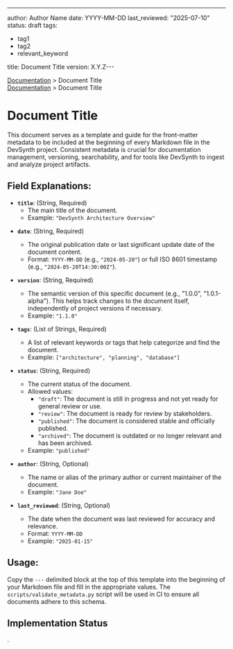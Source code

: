 ---
author: Author Name
date: YYYY-MM-DD
last_reviewed: "2025-07-10"
status: draft
tags:

- tag1
- tag2
- relevant_keyword

title: Document Title
version: X.Y.Z---

<div class="breadcrumbs">
<a href="../index.md">Documentation</a> &gt; Document Title
</div>

<div class="breadcrumbs">
<a href="../index.md">Documentation</a> &gt; Document Title
</div>

# Document Title

This document serves as a template and guide for the front-matter metadata to be included at the beginning of every Markdown file in the DevSynth project. Consistent metadata is crucial for documentation management, versioning, searchability, and for tools like DevSynth to ingest and analyze project artifacts.

## Field Explanations:

- **`title`**: (String, Required)
    *   The main title of the document.
    *   Example: `"DevSynth Architecture Overview"`

*   **`date`**: (String, Required)
    *   The original publication date or last significant update date of the document content.
    *   Format: `YYYY-MM-DD` (e.g., `"2024-05-20"`) or full ISO 8601 timestamp (e.g., `"2024-05-20T14:30:00Z"`).

*   **`version`**: (String, Required)
    *   The semantic version of this specific document (e.g., "1.0.0", "1.0.1-alpha"). This helps track changes to the document itself, independently of project versions if necessary.
    *   Example: `"1.1.0"`

*   **`tags`**: (List of Strings, Required)
    *   A list of relevant keywords or tags that help categorize and find the document.
    *   Example: `["architecture", "planning", "database"]`

*   **`status`**: (String, Required)
    *   The current status of the document.
    *   Allowed values:
        *   `"draft"`: The document is still in progress and not yet ready for general review or use.
        *   `"review"`: The document is ready for review by stakeholders.
        *   `"published"`: The document is considered stable and officially published.
        *   `"archived"`: The document is outdated or no longer relevant and has been archived.
    *   Example: `"published"`

*   **`author`**: (String, Optional)
    *   The name or alias of the primary author or current maintainer of the document.
    *   Example: `"Jane Doe"`

*   **`last_reviewed`**: (String, Optional)
    *   The date when the document was last reviewed for accuracy and relevance.
    *   Format: `YYYY-MM-DD`
    *   Example: `"2025-01-15"`


## Usage:

Copy the `---` delimited block at the top of this template into the beginning of your Markdown file and fill in the appropriate values. The `scripts/validate_metadata.py` script will be used in CI to ensure all documents adhere to this schema.
## Implementation Status

.
